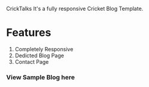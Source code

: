 CrickTalks
It's a fully responsive Cricket Blog Template.


# Features
   1) Completely Responsive 
  2) Dedicted Blog Page
  3) Contact Page
  
### View Sample Blog here 
